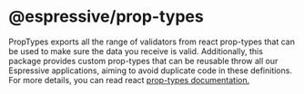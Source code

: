 # @espressive/prop-types

PropTypes exports all the range of validators from react prop-types that can be used to make sure the data you receive is valid. Additionally, this package provides custom prop-types that can be reusable throw all our Espressive applications, aiming to avoid duplicate code in these definitions.
For more details, you can read react [prop-types documentation.](https://reactjs.org/docs/typechecking-with-proptypes.html)
